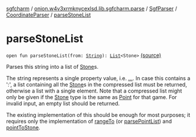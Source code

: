 [sgfcharm](../../../index.md) / [onion.w4v3xrmknycexlsd.lib.sgfcharm.parse](../../index.md) / [SgfParser](../index.md) / [CoordinateParser](index.md) / [parseStoneList](./parse-stone-list.md)

# parseStoneList

`open fun parseStoneList(from: `[`String`](https://kotlinlang.org/api/latest/jvm/stdlib/kotlin/-string/index.html)`): `[`List`](https://kotlinlang.org/api/latest/jvm/stdlib/kotlin.collections/-list/index.html)`<Stone>` [(source)](https://github.com/w4v3/sgfcharm/tree/master/sgfcharm/src/main/java/onion/w4v3xrmknycexlsd/lib/sgfcharm/parse/SgfParser.kt#L144)

Parses this string into a list of [Stone](../../-sgf-type/-stone/index.md)s.

The string represents a single property value, i.e. [...](#). In case this contains a ':',
a list containing all the [Stone](../../-sgf-type/-stone/index.md)s in the compressed list must be returned,
otherwise a list with a single element. Note that a compressed list might only be given
if the [Stone](../../-sgf-type/-stone/index.md) type is the same as [Point](../../-sgf-type/-point/index.md) for that game.
For invalid input, an empty list should be returned.

The existing implementation of this should be enough for most purposes; it requires only
the implementation of [rangeTo](range-to.md) (or [parsePointList](parse-point-list.md)) and [pointToStone](point-to-stone.md).

